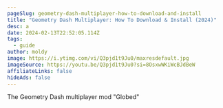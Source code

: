 ```yaml
---
pageSlug: geometry-dash-multiplayer-how-to-download-and-install
title: "Geometry Dash Multiplayer: How To Download & Install (2024)"
desc: a
date: 2024-02-13T22:52:05.114Z
tags:
  - guide
author: moldy
image: https://i.ytimg.com/vi/Q3pjd1t9Ju0/maxresdefault.jpg
imageSource: https://youtu.be/Q3pjd1t9Ju0?si=8OsxwWKiWcBJdBeW
affiliateLinks: false
hideAds: false
---
```

The Geometry Dash multiplayer mod "Globed"